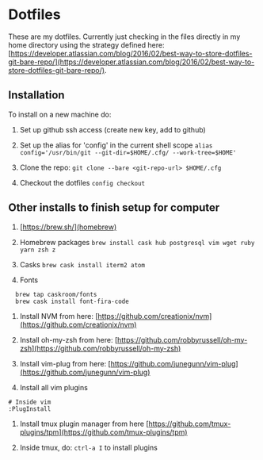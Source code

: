 # Dotfiles

These are my dotfiles. Currently just checking in the files directly in my home directory using the strategy defined here: [https://developer.atlassian.com/blog/2016/02/best-way-to-store-dotfiles-git-bare-repo/](https://developer.atlassian.com/blog/2016/02/best-way-to-store-dotfiles-git-bare-repo/).

## Installation

To install on a new machine do:
1. Set up github ssh access (create new key, add to github)

1. Set up the alias for 'config' in the current shell scope
  `alias config='/usr/bin/git --git-dir=$HOME/.cfg/ --work-tree=$HOME'`

1. Clone the repo:
  `git clone --bare <git-repo-url> $HOME/.cfg`

1. Checkout the dotfiles
  `config checkout`


## Other installs to finish setup for computer

1. [https://brew.sh/](homebrew)

1. Homebrew packages
  `brew install cask hub postgresql vim wget ruby yarn zsh z`

1. Casks
  `brew cask install iterm2 atom`

1. Fonts
  ```
    brew tap caskroom/fonts
    brew cask install font-fira-code
  ```

1. Install NVM from here: [https://github.com/creationix/nvm](https://github.com/creationix/nvm)

1. Install oh-my-zsh from here: [https://github.com/robbyrussell/oh-my-zsh](https://github.com/robbyrussell/oh-my-zsh)

1. Install vim-plug from here: [https://github.com/junegunn/vim-plug](https://github.com/junegunn/vim-plug)

1. Install all vim plugins
  ```
  # Inside vim
  :PlugInstall
  ```

1. Install tmux plugin manager from here [https://github.com/tmux-plugins/tpm](https://github.com/tmux-plugins/tpm)

1. Inside tmux, do: `ctrl-a I` to install plugins
